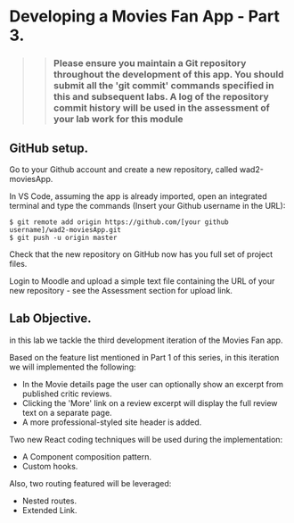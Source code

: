 # Developing a Movies Fan App - Part 3.

>>### Please ensure you maintain a Git repository throughout the development of this app. You should submit all the 'git commit' commands specified in this and subsequent labs. A log of the repository commit history will be used in the assessment of your lab work for this module

## GitHub setup.

Go to your Github account and create a new repository, called wad2-moviesApp. 

In VS Code, assuming the app is already imported, open an integrated terminal and type the commands (Insert your Github username in the URL):
~~~
$ git remote add origin https://github.com/[your github username]/wad2-moviesApp.git
$ git push -u origin master
~~~
Check that the new repository on GitHub now has you full set of project files.

Login to Moodle and upload a simple text file containing the URL of your new repository - see the Assessment section for upload link.

## Lab Objective.

in this lab we tackle the third development iteration of the Movies Fan app. 

Based on the feature list mentioned in Part 1 of this series, in this iteration we will  implemented the following:

+ In the Movie details page the user can optionally show an excerpt from published critic reviews.
+ Clicking the 'More' link on a review excerpt will display the full review text on a separate page.
+ A more professional-styled site header is added.

Two new React coding techniques will be used during the implementation:

+ A Component composition pattern.
+ Custom hooks.

Also, two routing featured will be leveraged:

+ Nested routes.
+ Extended Link.

